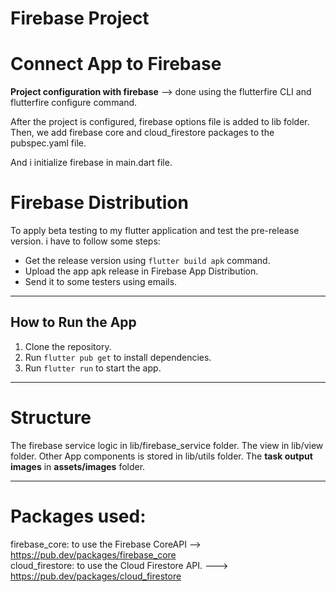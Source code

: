 # Firebase Project

# Connect App to Firebase

**Project configuration with firebase** --> done using the flutterfire CLI and flutterfire configure
command.

After the project is configured, firebase options file is added to lib folder.
Then, we add firebase core and cloud_firestore packages to the pubspec.yaml file.

And i initialize firebase in main.dart file.

#  Firebase Distribution
To apply beta testing to my flutter application and test the pre-release version. i have to follow some steps:

- Get the release version using `flutter build apk` command.
- Upload the app apk release in Firebase App Distribution.
- Send it to some testers using emails. 

-------------------------
## How to Run the App

1. Clone the repository.
2. Run `flutter pub get` to install dependencies.
3. Run `flutter run` to start the app.

----------------

# Structure
The firebase service logic in lib/firebase_service folder.
The view in lib/view folder.
Other App components is stored in lib/utils folder.
The **task output images** in **assets/images** folder.

---------------------------------------

# Packages used:

firebase_core: to use the Firebase CoreAPI --> https://pub.dev/packages/firebase_core                                                                                             
cloud_firestore: to use the Cloud Firestore API. ---> https://pub.dev/packages/cloud_firestore
